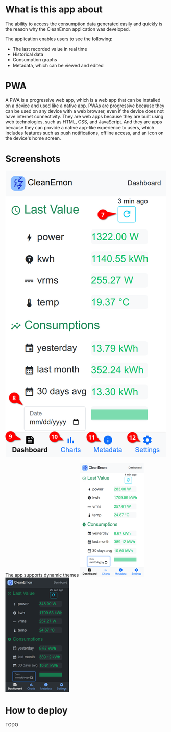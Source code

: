 # What is this app about
The ability to access the consumption data generated easily and quickly is the reason why the CleanEmon application was developed.

The application enables users to see the following:

- The last recorded value in real time
- Historical data
- Consumption graphs
- Metadata, which can be viewed and edited

# PWA

A PWA is a progressive web app, which is a web app that can be installed on a device and used like a native app. PWAs are progressive because they can be used on any device with a web browser, even if the device does not have internet connectivity. They are web apps because they are built using web technologies, such as HTML, CSS, and JavaScript. And they are apps because they can provide a native app-like experience to users, which includes features such as push notifications, offline access, and an icon on the device's home screen.

# Screenshots

![](/repo_images/home.png)

The app supports dynamic themes
<img src="/repo_images/white_theme.png" alt="CleanEmon PWA white theme" width="200"/>
<img src="/repo_images/dark_theme.png" alt="CleanEmon PWA dark theme" width="200"/>


# How to deploy
TODO 
